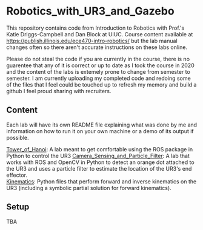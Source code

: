 # Robotics_with_UR3_and_Gazebo
This repository contains code from Introduction to Robotics with Prof.'s Katie Driggs-Campbell and Dan Block at UIUC. Course content available at https://publish.illinois.edu/ece470-intro-robotics/ but the lab manual changes often so there aren't accurate instructions on these labs online.  

Please do not steal the code if you are currently in the course, there is no guarentee that any of it is correct or up to date as I took the course in 2020 and the content of the labs is extemely prone to change from semester to semester. I am currently uploading my completed code and redoing some of the files that I feel could be touched up to refresh my memory and build a github I feel proud sharing with recruiters.

## Content
Each lab will have its own README file explaining what was done by me and information on how to run it on your own machine or a demo of its output if possible.  
  
[Tower_of_Hanoi](https://github.com/monk200/Robotics_with_UR3_and_Gazebo/tree/main/Tower_of_Hanoi): A lab meant to get comfortable using the ROS package in Python to control the UR3
[Camera_Sensing_and_Particle_Filter](https://github.com/monk200/Robotics_with_UR3_and_Gazebo/tree/main/Camera_Sensing_and_Particle_FIlter): A lab that works with ROS and OpenCV in Python to detect an orange dot attached to the UR3 and uses a particle filter to estimate the location of the UR3's end effector.  
[Kinematics](https://github.com/monk200/Robotics_with_UR3_and_Gazebo/tree/main/Kinematics): Python files that perform forward and inverse kinematics on the UR3 (including a symbolic partial solution for forward kinematics).

## Setup
TBA
